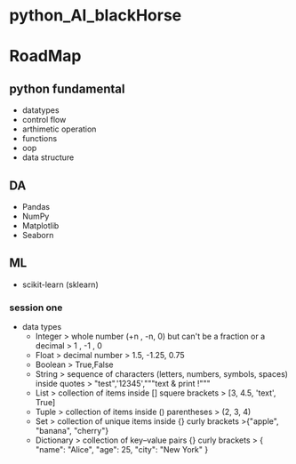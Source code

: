 # python_AI_blackHorse

# RoadMap
## python fundamental 
- datatypes
- control flow
- arthimetic operation 
- functions 
- oop
- data structure

## DA 
- Pandas
- NumPy
- Matplotlib
- Seaborn

## ML
- scikit-learn (sklearn)

### session one 
- data types 
    - Integer    > whole number (+n , -n, 0) but can't be a fraction or a decimal > 1 , -1 , 0 
    - Float      > decimal number > 1.5, -1.25, 0.75
    - Boolean    > True,False
    - String     > sequence of characters (letters, numbers, symbols, spaces) inside quotes > "test",'12345',"""text & print !"""
    - List       > collection of items inside [] squere brackets >  [3, 4.5, 'text', True]
    - Tuple      > collection of items inside () parentheses > (2, 3, 4)
    - Set        > collection of unique items inside {} curly brackets >{"apple", "banana", "cherry"}
    - Dictionary > collection of key–value pairs {} curly brackets > {
    "name": "Alice",
    "age": 25,
    "city": "New York"
}